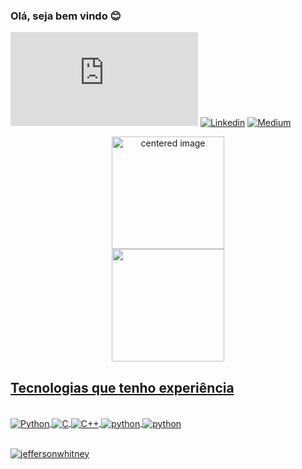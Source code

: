 ### Olá, seja bem vindo 😊

[![Blog](https://img.shields.io/website?label=Pórtifolio-PowerBI&style=for-the-badge&url=https://sites.google.com)](https://sites.google.com/view/jefferson-whitney-portifolio/p%C3%A1gina-inicial?authuser=)
[![Linkedin](https://img.shields.io/badge/LinkedIn-0077B5?style=for-the-badge&logo=linkedin&logoColor=white)](https://www.linkedin.com/in/jefferson-whitney-5a2176195/)
[![Medium](https://img.shields.io/badge/Medium-12100E?style=for-the-badge&logo=medium&logoColor=white)](https://medium.com/@mendonca11)

<div>
  <a href="https://github.com/jeffersonwhitney">
  <center>
    <img height="180em" src="https://github-readme-stats.vercel.app/api?username=jeffersonwhitney&show_icons=true&theme=tokyonight&include_all_commits=true&count_private=true" alt="centered image">
  </center>
  <center>  
    <img height="180em" src="https://github-readme-stats.vercel.app/api/top-langs/?username=jeffersonwhitney&layout=compact&langs_count=7&theme=tokyonight"/> 
  </center>
</div>

## Tecnologias que tenho experiência

<div style="display: inline_block"><br/>
<img align="center" alt="Python" src="https://img.shields.io/badge/Python-3776AB?style=for-the-badge&logo=python&logoColor=white"/>
<img align="center" alt="C" src="https://img.shields.io/badge/C-00599C?style=for-the-badge&logo=c&logoColor=white"/>
<img align="center" alt="C++" src="https://img.shields.io/badge/C%2B%2B-00599C?style=for-the-badge&logo=c%2B%2B&logoColor=whitelogoColor=white"/>
<img align="center" alt="python" src="https://img.shields.io/badge/Arduino-00979D?style=for-the-badge&logo=Arduino&logoColor=white"/>
<img align="center" alt="python" src="https://img.shields.io/badge/POWERBI-FCD535?style=for-the-badge&logo=microsoft&logoColor=white"/>
</div><br/>

<p align="left"> <img src="https://komarev.com/ghpvc/?username=jeffersonwhitney&label=Visitas%20perfil&color=0e75b6&style=flat" alt="jeffersonwhitney" /> </p>




